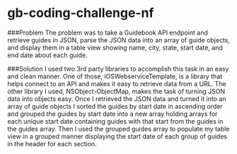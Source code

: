 # gb-coding-challenge-nf

###Problem
The problem was to take a Guidebook API endpoint and retrieve guides in JSON, parse the JSON data into an array of guide objects, and display them in a table view showing name, city, state, start date, and end date about each guide.

###Solution
I used two 3rd party libraries to accomplish this task in an easy and clean manner. One of those, iOSWebserviceTemplate, is a library that helps connect to an API and makes it easy to retrieve data from a URL. The other library I used, NSObject-ObjectMap, makes the task of turning JSON data into objects easy. Once I retrieved the JSON data and turned it into an array of guide objects I sorted the guides by start date in ascending order and grouped the guides by start date into a new array holding arrays for each unique start date containing guides with that start from the guides in the guides array. Then I used the grouped guides array to populate my table view in a grouped manner displaying the start date of each group of guides in the header for each section. 
